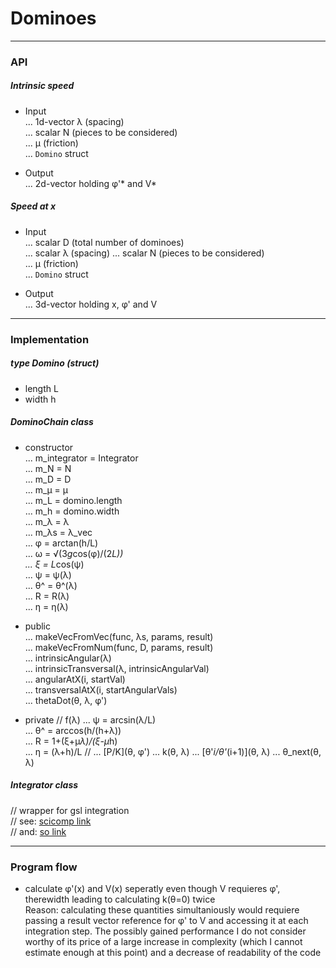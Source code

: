 # Dominoes
---
### API
##### Intrinsic speed
 *  Input  
 ... 1d-vector λ (spacing)  
 ... scalar N (pieces to be considered)  
 ... μ (friction)  
 ... `Domino` struct  

 *  Output  
 ... 2d-vector holding φ'\* and V\*  

##### Speed at x
 *  Input  
 ... scalar D (total number of dominoes)  
 ... scalar λ (spacing)
 ... scalar N (pieces to be considered)  
 ... μ (friction)  
 ... `Domino` struct  

 *  Output  
 ... 3d-vector holding x, φ' and V  

---
### Implementation
##### type Domino (struct)
 *  length L
 *  width h

##### DominoChain class
 *  constructor  
 ... m_integrator = Integrator  
 ... m\_N = N  
 ... m\_D = D  
 ... m\_μ = μ  
 ... m\_L = domino.length  
 ... m\_h = domino.width  
 ... m\_λ = λ  
 ... m\_λs = λ_vec  
 ... φ = arctan(h/L)  
 ... ω = √(3*g*cos(φ)/(2*L))  
 ... ξ = L*cos(ψ)  
 ... ψ = ψ(λ)  
 ... θ^ = θ^(λ)  
 ... R = R(λ)  
 ... η = η(λ)  

 *  public  
 ... makeVecFromVec(func, λs, params, result)  
 ... makeVecFromNum(func, D, params, result)  
 ... intrinsicAngular(λ)  
 ... intrinsicTransversal(λ, intrinsicAngularVal)  
 ... angularAtX(i, startVal)  
 ... transversalAtX(i, startAngularVals)  
 ... thetaDot(θ, λ, φ')

 *  private
 // f(λ)
 ... ψ = arcsin(λ/L)  
 ... θ^ = arccos(h/(h+λ))  
 ... R = 1+(ξ+μ*λ)/(ξ-μ*h)  
 ... η = (λ+h)/L
 // 
 ... [P/K](θ, φ')
 ... k(θ, λ)
 ... [θ'_i/θ'_(i+1)](θ, λ)
 ... θ_next(θ, λ)

##### Integrator class
// wrapper for gsl integration  
// see: [scicomp link](https://scicomp.stackexchange.com/a/27248)  
// and: [so link](https://stackoverflow.com/a/24151084/9133910)

---
### Program flow
 *  calculate φ'(x) and V(x) seperatly even though V requieres φ', therewidth
    leading to calculating k(θ=0) twice  
    Reason: calculating these quantities simultaniously would requiere passing
    a result vector reference for φ' to V and accessing it at each integration
    step. The possibly gained performance I do not consider worthy of its price
    of a large increase in complexity (which I cannot estimate enough at this
    point) and a decrease of readability of the code  
